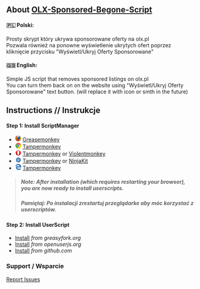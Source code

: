 ## About [OLX-Sponsored-Begone-Script](https://github.com/b13kjack/OLX-Sponsored-Begone-Script)



####  🇵🇱 Polski:

Prosty skrypt który ukrywa sponsorowane oferty na olx.pl<br>
Pozwala również na ponowne wyświetlenie ukrytych ofert poprzez kliknięcie przycisku "Wyświetl/Ukryj Oferty Sponsorowane"

#### 🇬🇧 English:
Simple JS script that removes sponsored listings on olx.pl<br>
You can turn them back on on the website using "Wyświetl/Ukryj Oferty Sponsorowane" text button. (will replace it with icon or smth in the future)

## Instructions // Instrukcje

#### Step 1: Install ScriptManager
* ![](https://raw.githubusercontent.com/b13kjack/OLX-Sponsored-Begone-Script/main/misc/firefox.png) [Greasemonkey](https://addons.mozilla.org/firefox/addon/greasemonkey/)
* ![](https://raw.githubusercontent.com/b13kjack/OLX-Sponsored-Begone-Script/main/misc/chrome.png) [Tampermonkey](https://chrome.google.com/webstore/detail/tampermonkey/dhdgffkkebhmkfjojejmpbldmpobfkfo)
* ![](https://raw.githubusercontent.com/b13kjack/OLX-Sponsored-Begone-Script/main/misc/opera.png) [Tampermonkey](https://addons.opera.com/extensions/details/tampermonkey-beta/) or [Violentmonkey](https://addons.opera.com/extensions/details/violent-monkey/) 
* ![](https://raw.githubusercontent.com/b13kjack/OLX-Sponsored-Begone-Script/main/misc/safari.png) [Tampermonkey](https://safari.tampermonkey.net/tampermonkey.safariextz) or [NinjaKit](https://github.com/os0x/NinjaKit)
* ![](https://raw.githubusercontent.com/b13kjack/OLX-Sponsored-Begone-Script/main/misc/msedge.png) [Tampermonkey](https://www.microsoft.com/store/p/tampermonkey/9nblggh5162s)

> ##### Note: After installation (which requires restarting your browser), you are now ready to install userscripts.
> ##### Pamiętaj: Po instalacji zrestartuj przeglądarke aby móc korzystać z userscriptów.

#### Step 2: Install UserScript
* [Install](https://greasyfork.org/en/scripts/486980-olx-sponsored-begone/code) *from greasyfork.org*
* [Install](https://openuserjs.org/install/b13kjack/OLX_Sponsored_Begone.user.js) *from openuserjs.org*
* [Install](https://raw.githubusercontent.com/b13kjack/OLX-Sponsored-Begone-Script/main/olx-sponsored-begone.user.js) *from github.com*


### Support / Wsparcie
[Report Issues](https://github.com/reek/anti-adblock-killer/issues)
